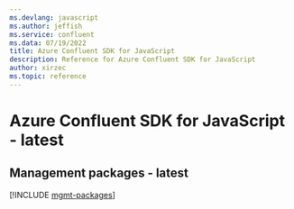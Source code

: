 ```yaml
---
ms.devlang: javascript
ms.author: jeffish
ms.service: confluent
ms.data: 07/19/2022
title: Azure Confluent SDK for JavaScript
description: Reference for Azure Confluent SDK for JavaScript
author: xirzec
ms.topic: reference
---
```

# Azure Confluent SDK for JavaScript - latest

## Management packages - latest
[!INCLUDE [mgmt-packages](confluent-mgmt-index.md)]
